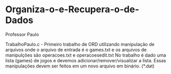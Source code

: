 # Organiza-o-e-Recupera-o-de-Dados
Professor Paulo

TrabalhoPaulo.c - Primeiro trabalho de ORD utilizando manipulação de arquivos onde o arquivo de entrada é o games.txt e os arquivos de manipulções são operacoes.txt e operacoesedit.txt
No trabalho é dado uma lista (games) de jogos e devemos adicionar/remover/visualizar a lista. Essas manipulações devem ser feitos em um novo arquivo em binário. (*.dat)

